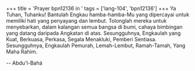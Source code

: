 +++
title = 'Prayer bpn12136 in '
tags = ['lang-104', 'bpn12136']
+++
Ya Tuhan, Tuhanku! Bantulah Engkau hamba-hamba-Mu yang dipercayai untuk memiliki hati yang penyayang dan lembut. Tolonglah mereka untuk menyebarkan, dalam kalangan semua bangsa di bumi, cahaya bimbingan yang datang daripada Angkatan di atas. Sesungguhnya, Engkaulah yang Kuat, Berkuasa, Perkasa, Segala Menakluki, Pemberi Sentiasa. Sesungguhnya, Engkaulah Pemurah, Lemah-Lembut, Ramah-Tamah, Yang Maha Rahim.

-- Abdu'l-Bahá
